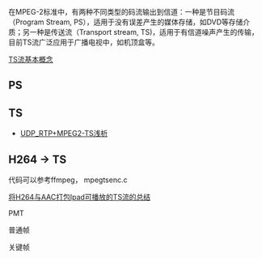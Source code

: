 

在MPEG-2标准中，有两种不同类型的码流输出到信道：一种是节目码流（Program Stream, PS），适用于没有误差产生的媒体存储，如DVD等存储介质；另一种是传送流（Transport stream, TS)，适用于有信道噪声产生的传输，目前TS流广泛应用于广播电视中，如机顶盒等。

[TS流基本概念](https://www.cnblogs.com/jiayayao/p/6832614.html)

## PS


## TS


* [UDP_RTP+MPEG2-TS浅析](https://blog.csdn.net/H514434485/article/details/52120625)



## H264 -> TS

代码可以参考ffmpeg， mpegtsenc.c

[将H264与AAC打包Ipad可播放的TS流的总结](http://www.cnblogs.com/wangqiguo/archive/2013/03/29/2987949.html)


PMT

普通帧

关键帧
